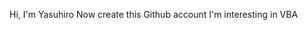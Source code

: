 Hi, I'm Yasuhiro
Now create this Github account
I'm interesting in VBA 


<!---
yasuhiro112358/yasuhiro112358 is a ✨ special ✨ repository because its `README.md` (this file) appears on your GitHub profile.
You can click the Preview link to take a look at your changes.
--->
